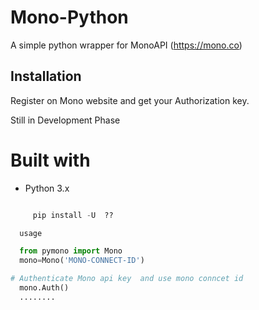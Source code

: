 # Mono-Python
A simple python wrapper for MonoAPI (https://mono.co)


## Installation

Register on Mono  website and get your Authorization key.

Still in Development Phase

# Built with 
- Python 3.x
   


```python

     pip install -U  ??
```

```python
  usage

  from pymono import Mono
  mono=Mono('MONO-CONNECT-ID')

# Authenticate Mono api key  and use mono conncet id 
  mono.Auth()
  ........
```
